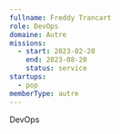 ```yaml
---
fullname: Freddy Trancart
role: DevOps
domaine: Autre
missions:
  - start: 2023-02-20
    end: 2023-08-20
    status: service
startups:
  - pop
memberType: autre
---
```


DevOps
